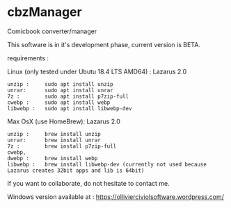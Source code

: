 # cbzManager
Comicbook converter/manager

This software is in it's development phase, current version is BETA.

requirements :

Linux (only tested under Ubutu 18.4 LTS AMD64) :
Lazarus 2.0

	unzip : 	sudo apt install unzip
	unrar: 		sudo apt install unrar
	7z : 		sudo apt install p7zip-full
	cwebp : 	sudo apt install webp
	libwebp : 	sudo apt install libwebp-dev

Max OsX (use HomeBrew):
Lazarus 2.0

	unzip : 	brew install unzip
	unrar: 		brew install unrar
	7z : 		brew install p7zip-full
	cwebp,
	dwebp : 	brew install webp
	libwebp : 	brew install libwebp-dev (currently not used because Lazarus creates 32bit apps and lib is 64bit)

If you want to collaborate, do not hesitate to contact me.

Windows version available at  : https://ollivierciviolsoftware.wordpress.com/

